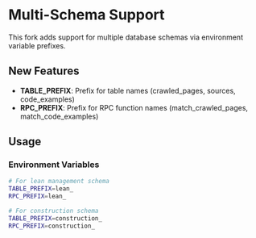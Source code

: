 # Multi-Schema Support

This fork adds support for multiple database schemas via environment variable prefixes.

## New Features

- **TABLE_PREFIX**: Prefix for table names (crawled_pages, sources, code_examples)
- **RPC_PREFIX**: Prefix for RPC function names (match_crawled_pages, match_code_examples)

## Usage

### Environment Variables
```bash
# For lean management schema
TABLE_PREFIX=lean_
RPC_PREFIX=lean_

# For construction schema  
TABLE_PREFIX=construction_
RPC_PREFIX=construction_